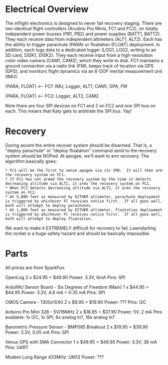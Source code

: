 # Electrical Overview

  The inflight electronics is designed to never fail recovery staging.  There are two identical flight controllers (Arudino Pro Minis, FC1 and FC2), on totally independent power busses (PB1, PB2) and power supplies (BATT1, BATT2).  They each receive data from independent altimeters (ALT1, ALT2).  Each has the ability to trigger parachute (PARA) or floatation (FLOAT) deployment.  In addition, each logs data to a dedicated logger (LOG1, LOG2, writing to an SD card, DISK1, DISK2).  They each receive input from a high-resolution color video camera (CAM1, CAM2), which they write to disk.  FC1 maintains a ground connection via a radio link (FM), keeps track of location via GPS (GPS), and monitors flight dynamics via an 6-DOF inertial measurement unit (IMU).

  {PARA, FLOAT} <-- FC1: IMU, Logger, ALT1, CAM1, GPA, FM 

  {PARA, FLOAT} <-- FC2: Logger, ALT2, CAM2

  Note there are four SPI devices on FC1 and 2 on FC2 and one SPI bus on each.  This means that Katy gets to arbitrate the SPI bus.  Yay!
  
# Recovery

  During ascent the entire recover system should be disarmed.  That is, a "deploy parachute" or "deploy floatation" command send to the recovery system should be NOPed.  At apogee, we'll want to arm recovery.  The algorithm basically goes:

    * FC1 will be the first to sense apogee via its IMU.  It will then arm the recovery system on FC1.
    * If FC1 has not armed the recovery system by the time it detects decreasing altitude via ALT1, it arms the recovery system on FC1.
    * When FC2 detects decreasing altitude via ALT2, it arms the recovery system on FC2.
    * At 5,000 feet as measured by EITHER altimeter, parachute deployment is triggered by whichever FC receives notice first.  If all goes well, both will attempt to deploy parachutes.
    * At 1,000 feet as measured by EITHER altimeter, floatation deployment is triggered by whichever FC receives notice first.  If all goes well, both will attempt to deploy floatation.

  We want to make it EXTREMELY difficult for recovery to fail.  Lawndarting the rocket is a huge safety hazard and should be basically impossible.

# Parts

  All prices are from SparkFun.

  OpenLog
    2 x $24.95 = $49.90
    Power: 3.3V, 6mA
    Pins: SPI
  
  ArduIMU Sensor Board - Six Degrees of Freedom (Main)
    1 x $44.95 = $44.95
    Power: 3.3V, 4.8 mA + 0.35 mA
    Pins: SPI
  
  CMOS Camera - 1300x1040
    2 x $9.95 = $19.90
    Power: ???
    Pins: I2C
  
  Arduino Pro Mini 328 - 5V/16MHz
    2 x $18.95 = $37.90
    Power: 5V, 2 mA
    Pins available: 1x I2C, 1x SPI, 6x analog in?, 16x analog in?
  
  Barometric Pressure Sensor - BMP085 Breakout
    2 x $19.95 = $39.90
    Power: 3.3V, 0.05 mA
    Pins: SPI
  
  Venus GPS with SMA Connector
    1 x $49.95 = $49.95
    Power: 3.3V, 38 mA
    Pins: UART
  
  Modem Long Range 433MHz: UM12
    Power: ???
